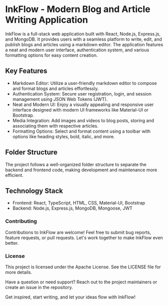 # InkFlow - Modern Blog and Article Writing Application

InkFlow is a full-stack web application built with React, Node.js, Express.js, and MongoDB. It provides users with a seamless platform to write, edit, and publish blogs and articles using a markdown editor. The application features a neat and modern user interface, authentication system, and various formatting options for easy content creation.

## Key Features

- Markdown Editor: Utilize a user-friendly markdown editor to compose and format blogs and articles effortlessly.
- Authentication System: Secure user registration, login, and session management using JSON Web Tokens (JWT).
- Neat and Modern UI: Enjoy a visually appealing and responsive user interface designed with modern UI frameworks like Material-UI or Bootstrap.
- Media Integration: Add images and videos to blog posts, storing and associating them with respective articles.
- Formatting Options: Select and format content using a toolbar with options like heading styles, bold, italic, and more.

## Folder Structure

The project follows a well-organized folder structure to separate the backend and frontend code, making development and maintenance more efficient.

## Technology Stack

- Frontend: React, TypeScript, HTML, CSS, Material-UI, Bootstrap
- Backend: Node.js, Express.js, MongoDB, Mongoose, JWT

### Contributing

Contributions to InkFlow are welcome! Feel free to submit bug reports, feature requests, or pull requests. Let's work together to make InkFlow even better.

### License

This project is licensed under the Apache License. See the LICENSE file for more details.

Have a question or need support? Reach out to the project maintainers or create an issue in the repository.

Get inspired, start writing, and let your ideas flow with InkFlow!
